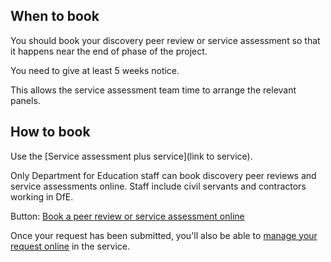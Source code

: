 ## When to book
You should book your discovery peer review or service assessment so that it happens near the end of phase of the project.

You need to give at least 5 weeks notice.

This allows the service assessment team time to arrange the relevant panels.

## How to book
Use the [Service assessment plus service](link to service). 

Only Department for Education staff can book discovery peer reviews and service assessments online. Staff include civil servants and contractors working in DfE.

Button: [Book a peer review or service assessment online](https://service-assessments.herokuapp.com/book)

Once your request has been submitted, you'll also be able to [manage your request online](/service-assurance/manage) in the service.
